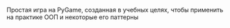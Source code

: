 Простая игра на PyGame, созданная в учебных целях, чтобы применить на практике ООП и некоторые его паттерны
